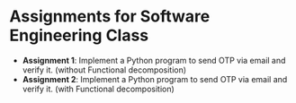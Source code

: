 # Assignments for Software Engineering Class

- **Assignment 1**: Implement a Python program to send OTP via email and verify it. (without Functional decomposition)
- **Assignment 2**: Implement a Python program to send OTP via email and verify it. (with Functional decomposition)

